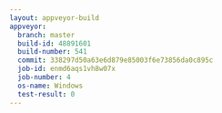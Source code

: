 ```yaml
---
layout: appveyor-build
appveyor:
  branch: master
  build-id: 48891601
  build-number: 541
  commit: 338297d50a63e6d879e85003f6e73856da0c895c
  job-id: enmd6aqs1vh8w07x
  job-number: 4
  os-name: Windows
  test-result: 0
---
```

